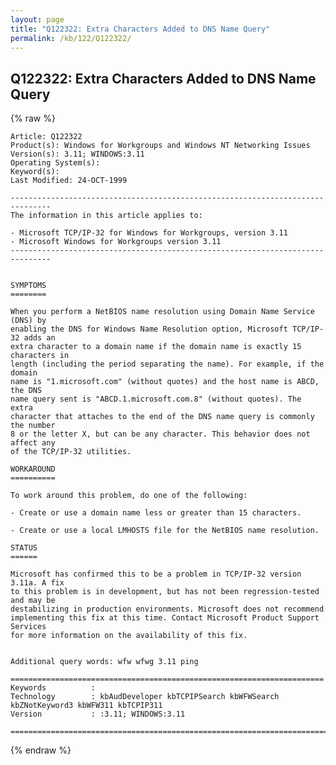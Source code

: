 ```yaml
---
layout: page
title: "Q122322: Extra Characters Added to DNS Name Query"
permalink: /kb/122/Q122322/
---
```


## Q122322: Extra Characters Added to DNS Name Query

{% raw %}

	Article: Q122322
	Product(s): Windows for Workgroups and Windows NT Networking Issues
	Version(s): 3.11; WINDOWS:3.11
	Operating System(s): 
	Keyword(s): 
	Last Modified: 24-OCT-1999
	
	-------------------------------------------------------------------------------
	The information in this article applies to:
	
	- Microsoft TCP/IP-32 for Windows for Workgroups, version 3.11 
	- Microsoft Windows for Workgroups version 3.11 
	-------------------------------------------------------------------------------
	
	
	SYMPTOMS
	========
	
	When you perform a NetBIOS name resolution using Domain Name Service (DNS) by
	enabling the DNS for Windows Name Resolution option, Microsoft TCP/IP-32 adds an
	extra character to a domain name if the domain name is exactly 15 characters in
	length (including the period separating the name). For example, if the domain
	name is "1.microsoft.com" (without quotes) and the host name is ABCD, the DNS
	name query sent is "ABCD.1.microsoft.com.8" (without quotes). The extra
	character that attaches to the end of the DNS name query is commonly the number
	8 or the letter X, but can be any character. This behavior does not affect any
	of the TCP/IP-32 utilities.
	
	WORKAROUND
	==========
	
	To work around this problem, do one of the following:
	
	- Create or use a domain name less or greater than 15 characters.
	
	- Create or use a local LMHOSTS file for the NetBIOS name resolution.
	
	STATUS
	======
	
	Microsoft has confirmed this to be a problem in TCP/IP-32 version 3.11a. A fix
	to this problem is in development, but has not been regression-tested and may be
	destabilizing in production environments. Microsoft does not recommend
	implementing this fix at this time. Contact Microsoft Product Support Services
	for more information on the availability of this fix.
	
	
	Additional query words: wfw wfwg 3.11 ping
	
	======================================================================
	Keywords          :  
	Technology        : kbAudDeveloper kbTCPIPSearch kbWFWSearch kbZNotKeyword3 kbWFW311 kbTCPIP311
	Version           : :3.11; WINDOWS:3.11
	
	=============================================================================
	

{% endraw %}
